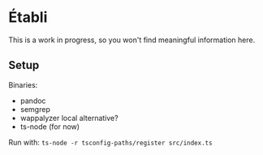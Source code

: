 # Établi

This is a work in progress, so you won't find meaningful information here.

## Setup

Binaries:

- pandoc
- semgrep
- wappalyzer local alternative?
- ts-node (for now)

Run with:
`ts-node -r tsconfig-paths/register src/index.ts`

